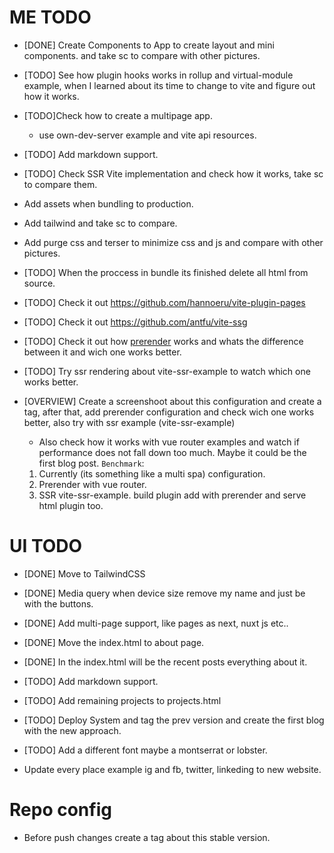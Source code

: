 # ME TODO
- [DONE] Create Components to App to create layout and mini components. and take sc to compare with other pictures.
- [TODO] See how plugin hooks works in rollup and virtual-module example, when I learned about its time to change to vite and figure out how it works.
- [TODO]Check how to create a multipage app.
    - use own-dev-server example and vite api resources.
- [TODO] Add markdown support.

- [TODO] Check SSR Vite implementation and check how it works, take sc to compare them.
- Add assets when bundling to production.
- Add tailwind and take sc to compare.
- Add purge css and terser to minimize css and js and compare with other pictures.
- [TODO] When the proccess in bundle its finished delete all html from source.
- [TODO] Check it out https://github.com/hannoeru/vite-plugin-pages
- [TODO] Check it out https://github.com/antfu/vite-ssg
- [TODO] Check it out how [prerender](https://github.com/vitejs/vite/blob/main/packages/playground/ssr-vue/prerender.js) works and whats the difference between it and wich one works better.
- [TODO] Try ssr rendering about vite-ssr-example to watch which one works better.

- [OVERVIEW] Create a screenshoot about this configuration and create a tag, after that, add prerender configuration and check wich one works better, also try with ssr example (vite-ssr-example)
    - Also check how it works with vue router examples and watch if performance does not fall down too much. Maybe it could be the first blog post.
    `Benchmark`:
    1. Currently (its something like a multi spa) configuration.
    2. Prerender with vue router.
    3. SSR vite-ssr-example. build plugin add with prerender and serve html plugin too. 
# UI TODO
- [DONE] Move to TailwindCSS
- [DONE] Media query when device size remove my name and just be with the buttons.
- [DONE] Add multi-page support, like pages as next, nuxt js etc..
- [DONE] Move the index.html to about page.
- [DONE] In the index.html will be the recent posts everything about it.

- [TODO] Add markdown support.
- [TODO] Add remaining projects to projects.html
- [TODO] Deploy System and tag the prev version and create the first blog with the new approach.
- [TODO] Add a different font maybe a montserrat or lobster.
- Update every place example ig and fb, twitter, linkeding to new website. 

# Repo config
- Before push changes create a tag about this stable version.